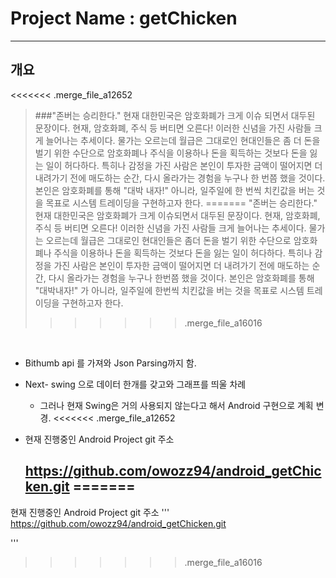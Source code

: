 # Project Name : getChicken
----------
## 개요

<<<<<<< .merge_file_a12652
> ###"존버는 승리한다."
> 현재 대한민국은 암호화폐가 크게 이슈 되면서 대두된 문장이다.
> 현재, 암호화폐, 주식 등 버티면 오른다! 이러한 신념을 가진 사람들 크게 늘어나는 추세이다.
> 물가는 오르는데 월급은 그대로인 현대인들은 좀 더 돈을 벌기 위한 수단으로 암호화폐나 주식을 이용하나 돈을 획득하는 것보다 돈을 잃는 일이 허다하다.
> 특히나 감정을 가진 사람은 본인이 투자한 금액이 떨어지면 더 내려가기 전에 매도하는 순간, 다시 올라가는 경험을 누구나 한 번쯤 했을 것이다.
> 본인은 암호화폐를 통해 "대박 내자!" 아니라, 일주일에 한 번씩 치킨값을 버는 것을 목표로 시스템 트레이딩을 구현하고자 한다.
=======
> "존버는 승리한다."
> 현재 대한민국은 암호화폐가 크게 이슈되면서 대두된 문장이다. 
> 현재, 암호화폐, 주식 등 버티면 오른다! 이러한 신념을 가진 사람들  크게 늘어나는 추세이다.
> 물가는 오르는데 월급은 그대로인 현대인들은 좀더 돈을 벌기 위한 수단으로 암호화폐나 주식을 이용하나 돈을 획득하는 것보다 돈을 잃는 일이 허다하다.
> 특히나 감정을 가진 사람은 본인이 투자한 금액이 떨어지면 더 내려가기 전에 매도하는 순간, 다시 올라가는 경험을 누구나 한번쯤 했을 것이다.
> 본인은 암호화폐를 통해 "대박내자!" 가 아니라, 일주일에 한번씩 치킨값을 버는 것을 목표로 시스템 트레이딩을 구현하고자 한다.
>>>>>>> .merge_file_a16016

﻿
+ Bithumb api 를 가져와 Json Parsing까지 함.
+ Next- swing 으로 데이터 한개를 갖고와 그래프를 띄울 차례
  - 그러나 현재 Swing은 거의 사용되지 않는다고 해서 Android 구현으로 계획 변경.
<<<<<<< .merge_file_a12652
+ 현재 진행중인 Android Project git 주소

  https://github.com/owozz94/android_getChicken.git
=======
  - 
현재 진행중인 Android Project git 주소
'''
https://github.com/owozz94/android_getChicken.git

'''
>>>>>>> .merge_file_a16016
